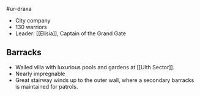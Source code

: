 #ur-draxa 

- City company
- 130 warriors
- Leader: [[Elisia]], Captain of the Grand Gate

## Barracks
- Walled villa with luxurious pools and gardens at [[Ulth Sector]].
- Nearly impregnable
- Great stairway winds up to the outer wall, where a secondary barracks is maintained for patrols.